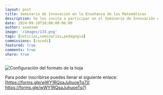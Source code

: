 ```yaml
---
layout: post
title: Seminario de Innovación en la Enseñanza de las Matemáticas
description: Se les invita a participar en el Seminario de Innovación en la Enseñanza de las Matemáticas organizada por la Universidad Autónoma de Baja California
date: 2024-09-10T18:00:00-06:00
author: asoesem
image: '/images/133.png'
tags: [noticias,seminarios,pedagogia]
commissions: [cocodi]
featured: true
comments: true
share: true
---
```

![Configuración del formato de la hoja](/images/131.png)

Para poder inscribirse puedes llenar el siguiente enlace: [https://forms.gle/wWY1RQsaJuhuoeTq7]( https://forms.gle/wWY1RQsaJuhuoeTq7)
